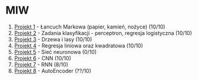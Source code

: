 # MIW
1. [Projekt 1](PRO1/s18579_gr12c_pro1.py) - Łancuch Markowa (papier, kamień, nożyce)                (10/10)
2. [Projekt 2](PRO2/s18579_gr12c_pro2.py) - Zadania klasyfikacji - perceptron, regresja logistyczna (10/10)
3. [Projekt 3](PRO3/s18579_gr12c_pro3.py) - Drzewa i lasy                                           (10/10)
4. [Projekt 4](PRO4/s18579_gr12c_pro4.py) - Regresja liniowa oraz kwadratowa                        (10/10)
5. [Projekt 5](PRO5/s18579_gr12c_pro5.py) - Sieć neuronowa                                          (0/10)
6. [Projekt 6](PRO6/s18579_gr12c_pro6.py) - CNN                                                     (10/10)
7. [Projekt 7](PRO7/s18579_gr12c_pro7.py) - RNN                                                     (8/10)
8. [Projekt 8](PRO8/s18579_gr12c_pro8.py) - AutoEncoder                                             (??/10)
